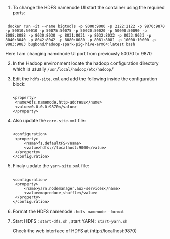 1. To change the HDFS namenode UI start the container using the required ports:
```

 docker run -it --name bigtools -p 9000:9000 -p 2122:2122 -p 9870:9870 -p 50010:50010 -p 50075:50075 -p 50020:50020 -p 50090:50090 -p 8088:8088 -p 8030:8030 -p 8031:8031 -p 8032:8032 -p 8033:8033 -p 8040:8040 -p 8042:8042 -p 8080:8080 -p 8081:8081 -p 10000:10000 -p 9083:9083 bugbond/hadoop-spark-pig-hive-arm64:latest bash

```
Here I am changing namdnode UI port from previously 50070 to 9870

2. In the Hadoop environment locate the hadoop configuration directory which is usually ``` /usr/local/hadoop/etc/hadoop/ ```
3. Edit the ``` hdfs-site.xml ``` and add the following inside the configuration block:
   ```

   <property>
    <name>dfs.namenode.http-address</name>
    <value>0.0.0.0:9870</value>
   </property>

   ```
4. Also update the ``` core-site.xml ``` file:
   ```

   <configuration>
    <property>
        <name>fs.defaultFS</name>
        <value>hdfs://localhost:9000</value>
    </property>
   </configuration>

   ```
5. Finaly update the ``` yarn-site.xml ``` file:
   ```

   <configuration>
    <property>
        <name>yarn.nodemanager.aux-services</name>
        <value>mapreduce_shuffle</value>
    </property>
   </configuration>

   ```
6. Format the HDFS namenode : ``` hdfs namenode -format ```
7. Start HDFS : ``` start-dfs.sh ``` , start YARN : ``` start-yarn.sh ```

   Check the web interface of HDFS at (http://localhost:9870)


